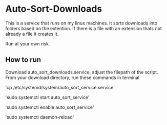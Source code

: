 # Auto-Sort-Downloads
<p>
This is a service that runs on my linux machines. It sorts downloads into folders based on the extention. If there is a file with an extension thats not already a file it creates it. 
</p>
<p>Run at your own risk.</p>

## How to run 
<p>Download auto_sort_downloads.service, adjust the filepath of the script. From your download directory, run these commands in terminal</p>

'cp /etc/systemd/system/auto_sort_service.service'

'sudo systemctl start auto_sort_service'

'sudo systemctl enable auto_sort_service'

'sudo systemctl daemon-reload'